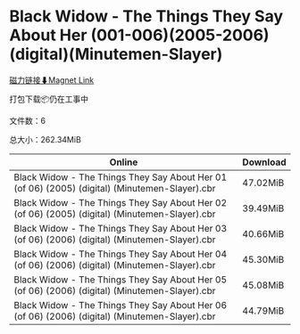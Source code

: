 # Black Widow - The Things They Say About Her (001-006)(2005-2006)(digital)(Minutemen-Slayer)

[磁力链接⬇Magnet Link](magnet:?xt=urn:btih:79c0e8ef95bba4322a83ed551b824677a4da63c4&dn=Black%20Widow%20-%20The%20Things%20They%20Say%20About%20Her%20%28001-006%29%282005-2006%29%28digital%29%28Minutemen-Slayer%29)

打包下载📦仍在工事中

文件数：6

总大小：262.34MiB

Online | Download
--- | ---
Black Widow - The Things They Say About Her 01 (of 06) (2005) (digital) (Minutemen-Slayer).cbr | 47.02MiB
Black Widow - The Things They Say About Her 02 (of 06) (2005) (digital) (Minutemen-Slayer).cbr | 39.49MiB
Black Widow - The Things They Say About Her 03 (of 06) (2006) (digital) (Minutemen-Slayer).cbr | 40.66MiB
Black Widow - The Things They Say About Her 04 (of 06) (2006) (digital) (Minutemen-Slayer).cbr | 45.30MiB
Black Widow - The Things They Say About Her 05 (of 06) (2006) (digital) (Minutemen-Slayer).cbr | 45.08MiB
Black Widow - The Things They Say About Her 06 (of 06) (2006) (digital) (Minutemen-Slayer).cbr | 44.79MiB
